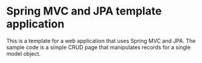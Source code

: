# Spring MVC and JPA template application 

This is a template for a web application that uses Spring MVC and JPA. The sample code is a simple CRUD page that manipulates records for a single model object.

